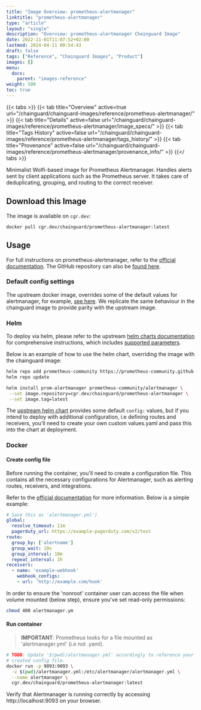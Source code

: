 ```yaml
---
title: "Image Overview: prometheus-alertmanager"
linktitle: "prometheus-alertmanager"
type: "article"
layout: "single"
description: "Overview: prometheus-alertmanager Chainguard Image"
date: 2022-11-01T11:07:52+02:00
lastmod: 2024-04-11 00:54:43
draft: false
tags: ["Reference", "Chainguard Images", "Product"]
images: []
menu: 
  docs: 
    parent: "images-reference"
weight: 500
toc: true
---
```


{{< tabs >}}
{{< tab title="Overview" active=true url="/chainguard/chainguard-images/reference/prometheus-alertmanager/" >}}
{{< tab title="Details" active=false url="/chainguard/chainguard-images/reference/prometheus-alertmanager/image_specs/" >}}
{{< tab title="Tags History" active=false url="/chainguard/chainguard-images/reference/prometheus-alertmanager/tags_history/" >}}
{{< tab title="Provenance" active=false url="/chainguard/chainguard-images/reference/prometheus-alertmanager/provenance_info/" >}}
{{</ tabs >}}



<!--overview:start-->
Minimalist Wolfi-based image for Prometheus Alertmanager. Handles alerts sent by client applications such as the Prometheus server. It takes care of deduplicating, grouping, and routing to the correct receiver.
<!--overview:end-->

<!--getting:start-->
## Download this Image
The image is available on `cgr.dev`:

```
docker pull cgr.dev/chainguard/prometheus-alertmanager:latest
```
<!--getting:end-->

<!--body:start-->

## Usage
For full instructions on prometheus-alertmanager, refer to the
[official documentation](https://prometheus.io/docs/alerting/latest/alertmanager).
The GitHub repository can also be [found here](https://github.com/prometheus/alertmanager).

### Default config settings
The upstream docker image, overrides some of the default values for
alertmanager, for example, [see here](https://github.com/prometheus/alertmanager/blob/main/Dockerfile#L20).
We replicate the same behaviour in the chainguard image to provide parity with
the upstream image.

### Helm
To deploy via helm, please refer to the upstream
[helm charts documentation](https://github.com/prometheus-community/helm-charts)
for comprehensive instructions, which includes
[supported parameters](https://github.com/prometheus-community/helm-charts/blob/main/charts/alertmanager/values.yaml).

Below is an example of how to use the helm chart, overriding the image with the
chainguard image:

```bash
helm repo add prometheus-community https://prometheus-community.github.io/helm-charts
helm repo update

helm install prom-alertmanager prometheus-community/alertmanager \
 --set image.repository=cgr.dev/chainguard/prometheus-alertmanager \
 --set image.tag=latest
```

The [upstream helm chart](https://github.com/prometheus-community/helm-charts/tree/main/charts/alertmanager)
provides some default `config:` values, but if you intend to deploy with
additional configuration, i.e defining routes and receivers, you'll need to
create your own custom values.yaml and pass this into the chart at deployment.

### Docker

#### Create config file
Before running the container, you'll need to create a configuration file. This
contains all the necessary configurations for Alertmanager, such as alerting
routes, receivers, and integrations.

Refer to the [official documentation](https://prometheus.io/docs/alerting/latest/alertmanager)
for more information. Below is a simple example:

```yaml
# Save this as 'alertmanager.yml')
global:
  resolve_timeout: 11m
  pagerduty_url: https://example-pagerduty.com/v2/test
route:
  group_by: ['alertname']
  group_wait: 10s
  group_interval: 10m
  repeat_interval: 1h
receivers:
  - name: 'example-webhook'
    webhook_configs:
    - url: 'http://example.com/hook'
```

In order to ensure the 'nonroot' container user can access the file when
volume mounted (below step), ensure you've set read-only permissions:

```bash
chmod 400 alertmanager.ym
```

#### Run container

> **IMPORTANT**: Prometheus looks for a file mounted as 'alertmanager.yml' (i.e not .yaml).

```bash
# TODO: Update '$(pwd)/alertmanager.yml' accordingly to reference your locally
# created config file.
docker run -p 9093:9093 \
  -v $(pwd)/alertmanager.yml:/etc/alertmanager/alertmanager.yml \
  --name alertmanager \
  cgr.dev/chainguard/prometheus-alertmanager:latest
```

Verify that Alertmanager is running correctly by accessing http://localhost:9093
on your browser.

<!--body:end-->

